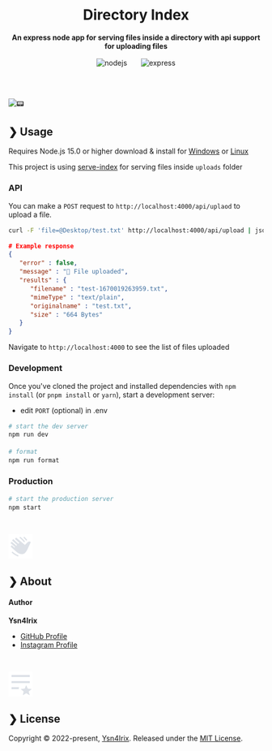 <h1 align="center">Directory Index</h1>

<p align="center">
  <b>An express node app for serving files inside a directory with api support for uploading files
  </b>
  <br>
</p>

<p align="center">
  <img width="150px" src="https://res.cloudinary.com/ydevcloud/image/upload/v1658183164/yassi/mgkhs4y9ydmoyjyozulf.svg" align="center" alt="nodejs" />
  &nbsp; &nbsp; &nbsp;
  <img width="200px" src="https://res.cloudinary.com/ydevcloud/image/upload/v1662120635/yassi/r923h19buxqfs5ouzzf6.svg" align="center" alt="express" />
  <br>
</p>

<br>
<br>

![📟](https://res.cloudinary.com/ydevcloud/image/upload/v1656874185/asm9cp84cbuuqmarw9wq.png)

## ❯ Usage

Requires Node.js 15.0 or higher download & install for [Windows](https://nodejs.org/en/download/) or [Linux](https://nodejs.org/en/download/)

This project is using [serve-index](https://github.com/expressjs/serve-index) for serving files inside `uploads` folder

### API

You can make a `POST` request to `http://localhost:4000/api/uplaod` to upload a file.

```sh
curl -F 'file=@Desktop/test.txt' http://localhost:4000/api/upload | json_pp
```

```json
# Example response
{
   "error" : false,
   "message" : "🎉 File uploaded",
   "results" : {
      "filename" : "test-1670019263959.txt",
      "mimeType" : "text/plain",
      "originalname" : "test.txt",
      "size" : "664 Bytes"
   }
}
```

Navigate to `http://localhost:4000` to see the list of files uploaded

### Development

Once you've cloned the project and installed dependencies with `npm install` (or `pnpm install` or `yarn`), start a development server:

-   edit `PORT` (optional) in .env

```sh
# start the dev server
npm run dev

# format
npm run format
```

### Production

```sh
# start the production server
npm start
```

<br>

![🙌](https://raw.githubusercontent.com/ahmadawais/stuff/master/images/git/connect.png)

## ❯ About

#### Author

**Ysn4Irix**

-   [GitHub Profile](https://github.com/Ysn4irix)
-   [Instagram Profile](https://instagram.com/ysn.irix)

<br>

![📃](https://raw.githubusercontent.com/ahmadawais/stuff/master/images/git/license.png)

## ❯ License

Copyright © 2022-present, [Ysn4Irix](https://github.com/Ysn4Irix).
Released under the [MIT License](LICENSE).

